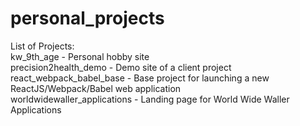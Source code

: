 # personal_projects
List of Projects:<br />
kw_9th_age - Personal hobby site<br />
precision2health_demo - Demo site of a client project<br />
react_webpack_babel_base - Base project for launching a new ReactJS/Webpack/Babel web application<br />
worldwidewaller_applications - Landing page for World Wide Waller Applications

